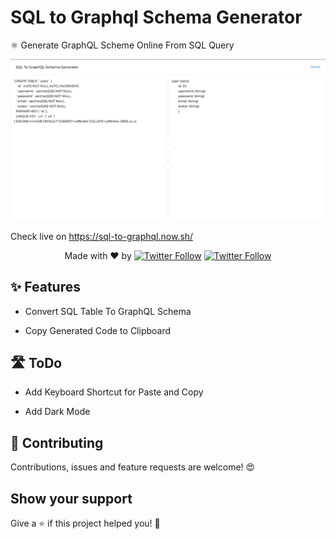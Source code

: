 # SQL to Graphql Schema Generator

⚛️ Generate GraphQL Scheme Online From SQL Query

[![SQL to Graphql Schema Generator](https://github.com/Devzstudio/SQL-to-Graphql-Schema-Generator/blob/master/preview.png?raw=true 'SQL to Graphql Schema Generator')]()

Check live on https://sql-to-graphql.now.sh/

 <p align="center">
   Made with ❤️ by <a href="https://twitter.com/jp1016v1"><img alt="Twitter Follow" src="https://img.shields.io/twitter/follow/jp1016v1?style=social"></a>
<a href="https://twitter.com/PJijin"><img alt="Twitter Follow" src="https://img.shields.io/twitter/follow/PJijin?style=social"></a>
  </p>

## ✨ Features

-   Convert SQL Table To GraphQL Schema

-   Copy Generated Code to Clipboard

## 🛣 ToDo

-   Add Keyboard Shortcut for Paste and Copy

-   Add Dark Mode

## 🤝 Contributing

Contributions, issues and feature requests are welcome! 😍

## Show your support

Give a ⭐️ if this project helped you! 🥰
